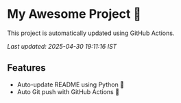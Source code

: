 # My Awesome Project 🚀

This project is automatically updated using GitHub Actions.

_Last updated: 2025-04-30 19:11:16 IST_

## Features
- Auto-update README using Python 🐍
- Auto Git push with GitHub Actions 🤖
